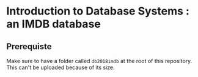 # Introduction to Database Systems : an IMDB database

## Prerequiste
Make sure to have a folder called `db2018imdb` at the root of this repository. This can't be uploaded because of its size. 

